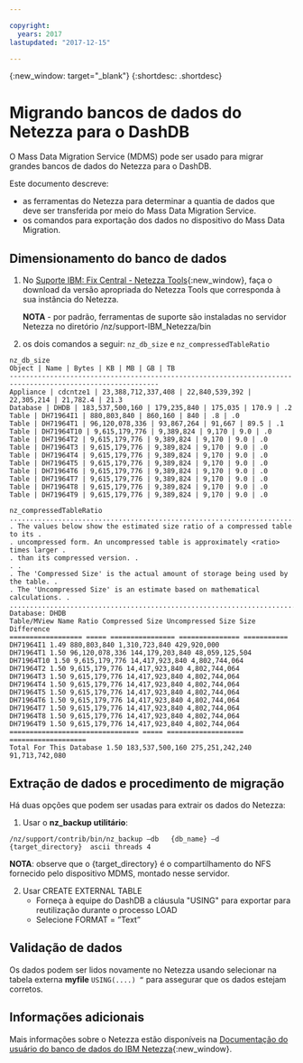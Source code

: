 ```yaml
---

copyright:
  years: 2017
lastupdated: "2017-12-15"

---
```

{:new_window: target="_blank"}
{:shortdesc: .shortdesc}

# Migrando bancos de dados do Netezza para o DashDB

O Mass Data Migration Service (MDMS) pode ser usado para migrar grandes bancos de dados do Netezza para o DashDB.

Este documento descreve:
- as ferramentas do Netezza para determinar a quantia de dados que deve ser transferida por meio do Mass Data Migration Service.
- os comandos para exportação dos dados no dispositivo do Mass Data Migration.

## Dimensionamento do banco de dados
1. No [Suporte IBM: Fix Central - Netezza Tools](https://www-945.ibm.com/support/fixcentral/options?selectionBean.selectedTab=find&selection=ibm%2fInformation+Management%3bPureData+System+for+Analytics%3bibm%2fInformation+Management%2fNetezza+Tools){:new_window}, faça o download da versão apropriada do Netezza Tools que corresponda à sua instância do Netezza.

   **NOTA** - por padrão, ferramentas de suporte são instaladas no servidor Netezza no diretório /nz/support-IBM_Netezza<version>/bin
   
2. os dois comandos a seguir: `nz_db_size` e `nz_compressedTableRatio`

  ```
  nz_db_size
Object | Name | Bytes | KB | MB | GB | TB
-----------------------------------------------------------------------------------------------------------
Appliance | cdcntze1 | 23,388,712,337,408 | 22,840,539,392 | 22,305,214 | 21,782.4 | 21.3
Database | DHDB | 183,537,500,160 | 179,235,840 | 175,035 | 170.9 | .2
Table | DH71964I1 | 880,803,840 | 860,160 | 840 | .8 | .0
Table | DH71964T1 | 96,120,078,336 | 93,867,264 | 91,667 | 89.5 | .1
Table | DH71964T10 | 9,615,179,776 | 9,389,824 | 9,170 | 9.0 | .0
Table | DH71964T2 | 9,615,179,776 | 9,389,824 | 9,170 | 9.0 | .0
Table | DH71964T3 | 9,615,179,776 | 9,389,824 | 9,170 | 9.0 | .0
Table | DH71964T4 | 9,615,179,776 | 9,389,824 | 9,170 | 9.0 | .0
Table | DH71964T5 | 9,615,179,776 | 9,389,824 | 9,170 | 9.0 | .0
Table | DH71964T6 | 9,615,179,776 | 9,389,824 | 9,170 | 9.0 | .0
Table | DH71964T7 | 9,615,179,776 | 9,389,824 | 9,170 | 9.0 | .0
Table | DH71964T8 | 9,615,179,776 | 9,389,824 | 9,170 | 9.0 | .0
Table | DH71964T9 | 9,615,179,776 | 9,389,824 | 9,170 | 9.0 | .0
  ```
  
  
  ```
  nz_compressedTableRatio
  ....................................................................................
  . The values below show the estimated size ratio of a compressed table to its .
  . uncompressed form. An uncompressed table is approximately <ratio> times larger .
  . than its compressed version. .
  . .
  . The 'Compressed Size' is the actual amount of storage being used by the table. .
  . The 'Uncompressed Size' is an estimate based on mathematical calculations. .
  ....................................................................................
  Database: DHDB
Table/MView Name Ratio Compressed Size Uncompressed Size Size Difference
================== ===== ================ =============== ===========
DH71964I1 1.49 880,803,840 1,310,723,840 429,920,000
DH71964T1 1.50 96,120,078,336 144,179,203,840 48,059,125,504
DH71964T10 1.50 9,615,179,776 14,417,923,840 4,802,744,064
DH71964T2 1.50 9,615,179,776 14,417,923,840 4,802,744,064
DH71964T3 1.50 9,615,179,776 14,417,923,840 4,802,744,064
DH71964T4 1.50 9,615,179,776 14,417,923,840 4,802,744,064
DH71964T5 1.50 9,615,179,776 14,417,923,840 4,802,744,064
DH71964T6 1.50 9,615,179,776 14,417,923,840 4,802,744,064
DH71964T7 1.50 9,615,179,776 14,417,923,840 4,802,744,064
DH71964T8 1.50 9,615,179,776 14,417,923,840 4,802,744,064
DH71964T9 1.50 9,615,179,776 14,417,923,840 4,802,744,064
  ================================ ===== =================== ===================
Total For This Database 1.50 183,537,500,160 275,251,242,240 91,713,742,080
  ```

## Extração de dados e procedimento de migração

Há duas opções que podem ser usadas para extrair os dados do Netezza:
1. Usar o **nz_backup utilitário**:

  ```
  /nz/support/contrib/bin/nz_backup –db   {db_name} –d  {target_directory}  ascii threads 4
  ```
   
   **NOTA**: observe que o {target_directory} é o compartilhamento do NFS fornecido pelo dispositivo MDMS, montado nesse servidor.
   
2. Usar CREATE EXTERNAL TABLE
   - Forneça à equipe do DashDB a cláusula "USING" para exportar para reutilização durante o processo LOAD
   - Selecione FORMAT = ”Text”
   
   
## Validação de dados
Os dados podem ser lidos novamente no Netezza usando selecionar na tabela externa **myfile** `USING(....) “` para assegurar que os dados estejam corretos.
 
## Informações adicionais
Mais informações sobre o Netezza estão disponíveis na [Documentação do usuário do banco de dados do IBM Netezza](https://www.ibm.com/support/knowledgecenter/en/SSULQD_7.2.1/com.ibm.nz.dbu.doc/c_dbuser_plg_overview.html){:new_window}.
